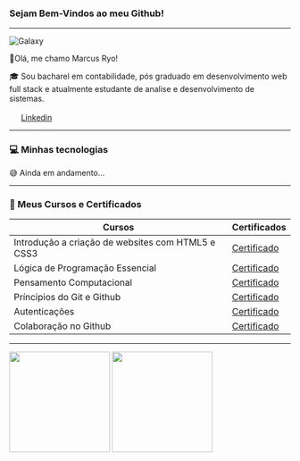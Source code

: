 ### Sejam Bem-Vindos ao meu Github!

----------------

![Galaxy](https://steamuserimages-a.akamaihd.net/ugc/291978765890219786/138693388B54721058C586246F64093251908886/?imw=5000&imh=5000&ima=fit&impolicy=Letterbox&imcolor=%23000000&letterbox=false)

🌟Olá, me chamo Marcus Ryo!

🎓 Sou bacharel em contabilidade, pós graduado em desenvolvimento web full stack e atualmente estudante de analise e desenvolvimento de sistemas.

<img src="https://cdn.jsdelivr.net/gh/devicons/devicon@latest/icons/linkedin/linkedin-original.svg" width="17px" /> [Linkedin](https://www.linkedin.com/public-profile/settings?trk=d_flagship3_profile_self_view_public_profile)

-------------------

### 💻 Minhas tecnologias

😅 Ainda em andamento...

--------------------

### 📝 Meus Cursos e Certificados

| Cursos | Certificados |
| ------ | ------------ |
| Introdução a criação de websites com HTML5 e CSS3 | [Certificado](https://www.dio.me/certificate/3C61C3B0/share) |
| Lógica de Programação Essencial | [Certificado](https://www.dio.me/certificate/AKLFXRK2/share) |
| Pensamento Computacional | [Certificado](https://www.dio.me/certificate/J5U4HAM2/share) |
| Príncipios do Git e Github | [Certificado](https://www.dio.me/certificate/PNE9QBP7/share) |
| Autenticações | [Certificado](https://www.dio.me/certificate/LWBDFQR0/share) |
| Colaboração no Github | [Certificado](https://www.dio.me/certificate/FELOWU5M/share) |

----------------------
<div>

<img loading="lazy" height="180em" src="https://github-readme-stats.vercel.app/api/top-langs/?username=marcusryo&layout=compact&langs_count=7&theme=tokyonight"/>

<img loading="lazy" height="180em" src="https://github-readme-stats.vercel.app/api?username=marcusryo&show_icons=true&theme=tokyonight"/>

</div>
